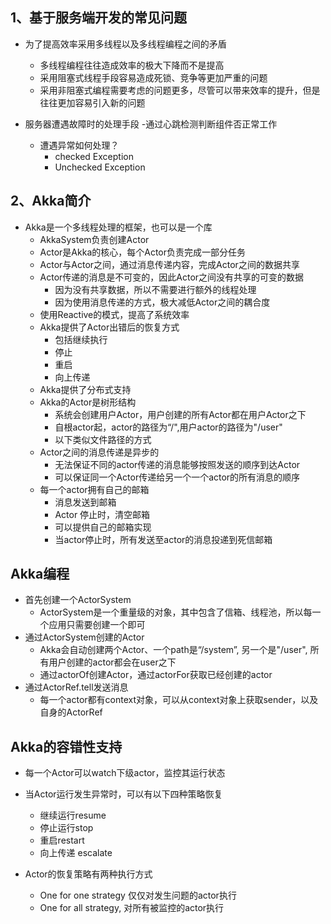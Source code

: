 ## 1、基于服务端开发的常见问题
- 为了提高效率采用多线程以及多线程编程之间的矛盾
    - 多线程编程往往造成效率的极大下降而不是提高
    - 采用阻塞式线程手段容易造成死锁、竞争等更加严重的问题
    - 采用非阻塞式编程需要考虑的问题更多，尽管可以带来效率的提升，但是往往更加容易引入新的问题

- 服务器遭遇故障时的处理手段
    -通过心跳检测判断组件否正常工作
    - 遭遇异常如何处理？
        - checked Exception
        - Unchecked Exception
## 2、Akka简介
- Akka是一个多线程处理的框架，也可以是一个库
    - AkkaSystem负责创建Actor
    - Actor是Akka的核心，每个Actor负责完成一部分任务
    - Actor与Actor之间，通过消息传递内容，完成Actor之间的数据共享
    - Actor传递的消息是不可变的，因此Actor之间没有共享的可变的数据
        - 因为没有共享数据，所以不需要进行额外的线程处理
        - 因为使用消息传递的方式，极大减低Actor之间的耦合度
    - 使用Reactive的模式，提高了系统效率
    - Akka提供了Actor出错后的恢复方式
        - 包括继续执行
        - 停止
        - 重启
        - 向上传递
    - Akka提供了分布式支持
    - Akka的Actor是树形结构
        - 系统会创建用户Actor，用户创建的所有Actor都在用户Actor之下
        - 自根actor起，actor的路径为“/",用户actor的路径为"/user"
        - 以下类似文件路径的方式
    - Actor之间的消息传递是异步的
        - 无法保证不同的actor传递的消息能够按照发送的顺序到达Actor
        - 可以保证同一个Actor传递给另一个一个actor的所有消息的顺序
    - 每一个actor拥有自己的邮箱
        - 消息发送到邮箱
        - Actor 停止时，清空邮箱
        - 可以提供自己的邮箱实现
        - 当actor停止时，所有发送至actor的消息投递到死信邮箱
## Akka编程
- 首先创建一个ActorSystem
    - ActorSystem是一个重量级的对象，其中包含了信箱、线程池，所以每一个应用只需要创建一个即可
- 通过ActorSystem创建的Actor
    - Akka会自动创建两个Actor、一个path是“/system”, 另一个是"/user", 所有用户创建的actor都会在user之下
    - 通过actorOf创建Actor，通过actorFor获取已经创建的actor
- 通过ActorRef.tell发送消息
    - 每一个actor都有context对象，可以从context对象上获取sender，以及自身的ActorRef
## Akka的容错性支持
- 每一个Actor可以watch下级actor，监控其运行状态
- 当Actor运行发生异常时，可以有以下四种策略恢复
    - 继续运行resume
    - 停止运行stop
    - 重启restart
    - 向上传递 escalate

- Actor的恢复策略有两种执行方式
    - One for one strategy 仅仅对发生问题的actor执行
    - One for all strategy, 对所有被监控的actor执行